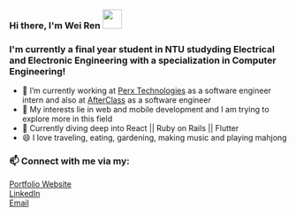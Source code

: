 ### Hi there, I'm Wei Ren <img src="https://camo.githubusercontent.com/e8e7b06ecf583bc040eb60e44eb5b8e0ecc5421320a92929ce21522dbc34c891/68747470733a2f2f6d656469612e67697068792e636f6d2f6d656469612f6876524a434c467a6361737252346961377a2f67697068792e676966" width="35px">

### I'm currently a final year student in NTU studyding Electrical and Electronic Engineering with a specialization in Computer Engineering!


- 🔭 I’m currently working at [Perx Technologies](https://www.perxtech.com/) as a software engineer intern and also at [AfterClass](https://www.afterclass.io/) as a software engineer
- 🌱 My interests lie in web and mobile development and I am trying to explore more in this field
- 💬 Currently diving deep into React || Ruby on Rails || Flutter
- 😄 I love traveling, eating, gardening, making music and playing mahjong

### 📫 Connect with me via my:
[Portfolio Website](https://weiren-lee.herokuapp.com/)<br/>
[LinkedIn](https://www.linkedin.com/in/lee-wei-ren/)<br/>
[Email](mailto:weiirenn.lee@gmail.com)<br/>
